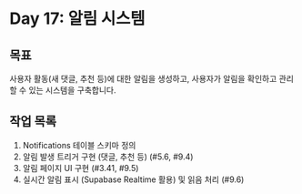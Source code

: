 # Day 17: 알림 시스템

## 목표

사용자 활동(새 댓글, 추천 등)에 대한 알림을 생성하고, 사용자가 알림을 확인하고 관리할 수 있는 시스템을 구축합니다.

## 작업 목록

1.  Notifications 테이블 스키마 정의
2.  알림 발생 트리거 구현 (댓글, 추천 등) (#5.6, #9.4)
3.  알림 페이지 UI 구현 (#3.41, #9.5)
4.  실시간 알림 표시 (Supabase Realtime 활용) 및 읽음 처리 (#9.6) 